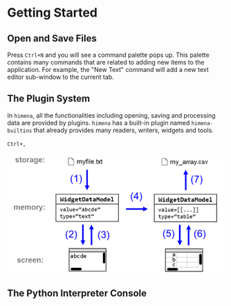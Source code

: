 # Getting Started

## Open and Save Files

Press `Ctrl+N` and you will see a command palette pops up. This palette contains many
commands that are related to adding new items to the application. For example, the
"New Text" command will add a new text editor sub-window to the current tab.


## The Plugin System

In `himena`, all the functionalities including opening, saving and processing data are
provided by plugins. `himena` has a built-in plugin named `himena-builtins` that already
provides many readers, writers, widgets and tools.

`Ctrl+,`

![](../images/00_chart_io.png)

## The Python Interpreter Console
